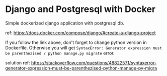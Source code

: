 # Django and Postgresql with Docker

Simple dockerized django application with postgresql db.

ref: https://docs.docker.com/compose/django/#create-a-django-project

If you follow the link above, don't forget to change python version in Dockerfile. Otherwise you will get `SyntaxError: Generator expression must be parenthezised / python manage.py migrate` error.

solution ref: https://stackoverflow.com/questions/48822571/syntaxerror-generator-expression-must-be-parenthezised-python-manage-py-migra


